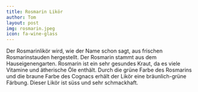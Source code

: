 ```yaml
---
title: Rosmarin Likör
author: Tom
layout: post
img: rosmarin.jpeg
icon: fa-wine-glass
---
```

Der Rosmarinlikör wird,
wie der Name schon sagt, aus frischen Rosmarinstauden hergestellt. 
Der Rosmarin stammt aus dem Hauseigenengarten.
Rosmarin ist ein sehr gesundes Kraut, 
da es viele Vitamine und ätherische Öle enthält.
Durch die grüne Farbe des Rosmarins und die braune Farbe des Cognacs
erhält der Likör eine bräunlich-grüne Färbung.
Dieser Likör ist süss und sehr schmackhaft.

